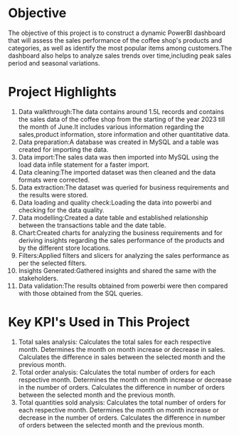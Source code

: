 # Objective
The objective of this project is to construct a dynamic PowerBI dashboard that will assess the sales performance of the coffee shop's products and categories, as well as identify the most popular items among customers.The dashboard also helps to analyze sales trends over time,including peak sales period and seasonal variations.
# Project Highlights
1. Data walkthrough:The data contains around 1.5L records and contains the sales data of the coffee shop from the starting of the year 2023 till the month of June.It includes various information regarding the sales,product information, store information and other quantitative data.
2. Data preparation:A database was created in MySQL and a table was created for importing the data.
3. Data import:The sales data was then imported into MySQL using the load data infile statement for a faster import.
4. Data cleaning:The imported dataset was then cleaned and the data formats were corrected.
5. Data extraction:The dataset was queried for business requirements and the results were stored.
6. Data loading and quality check:Loading the data into powerbi and checking for the data quality.
7. Data modelling:Created a date table and established relationship between the transactions table and the date table.
8. Chart:Created charts for analyzing the business requirements and for deriving insights regarding the sales performance of the products and by the different store locations.
9. Filters:Applied filters and slicers for analyzing the sales performance as per the selected filters.
10. Insights Generated:Gathered insights and shared the same with the stakeholders.
11. Data validation:The results obtained from powerbi were then compared with those obtained from the SQL queries.
# Key KPI's Used in This Project
1. Total sales analysis: Calculates the total sales for each respective month.
                         Determines the month on month increase or decrease in sales.
                         Calculates the difference in sales between the selected month and the previous month.
2. Total order analysis: Calculates the total number of orders for each respective month.
                         Determines the month on month increase or decrease in the number of orders.
                         Calculates the difference in number of orders between the selected month and  the previous month.
3. Total quantities sold analysis: Calculates the total number of orders for each respective month.
                                   Determines the month on month increase or decrease in the number of orders.
                                   Calculates the difference in number of orders between the selected month and  the previous month.






